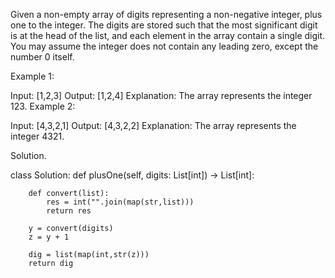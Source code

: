 Given a non-empty array of digits representing a non-negative integer, plus one to the integer.
The digits are stored such that the most significant digit is at the head of the list, and each element in the array contain a single digit.
You may assume the integer does not contain any leading zero, except the number 0 itself.

Example 1:

Input: [1,2,3]
Output: [1,2,4]
Explanation: The array represents the integer 123.
Example 2:

Input: [4,3,2,1]
Output: [4,3,2,2]
Explanation: The array represents the integer 4321.

Solution.

class Solution:
    def plusOne(self, digits: List[int]) -> List[int]:
        
        def convert(list):
            res = int("".join(map(str,list)))
            return res
        
        y = convert(digits)
        z = y + 1

        dig = list(map(int,str(z)))
        return dig

